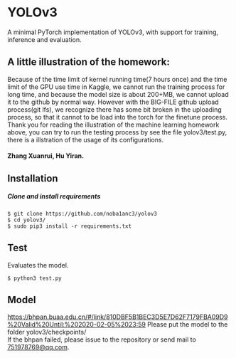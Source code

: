 # YOLOv3
A minimal PyTorch implementation of YOLOv3, with support for training, inference and evaluation.

## A little illustration of the homework:
  Because of the time limit of kernel running time(7 hours once) and the time limit of the GPU use time in Kaggle, we cannot run the training process for long time, and because the model size is about 200+MB, we cannot upload it to the github by normal way. However with the BIG-FILE github upload process(git lfs), we recognize there has some bit broken in the uploading process, so that it cannot to be load into the torch for the finetune process.    
  Thank you for reading the illustration of the machine learning homework above, you can try to run the testing process by see the file yolov3/test.py, there is a illstration of the usage of its configurations.
#### Zhang Xuanrui, Hu Yiran.

## Installation
##### Clone and install requirements
    $ git clone https://github.com/noba1anc3/yolov3
    $ cd yolov3/
    $ sudo pip3 install -r requirements.txt
    
## Test
Evaluates the model.

    $ python3 test.py 
    
## Model
  https://bhpan.buaa.edu.cn/#/link/810DBF5B1BEC3D5E7D62F7179FBA09D9%20Valid%20Until:%202020-02-05%2023:59
  Please put the model to the folder yolov3/checkpoints/  
  If the bhpan failed, please issue to the repository or send mail to 751978769@qq.com.  
